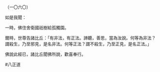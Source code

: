 （一〇六〇）

如是我聞：

一時，佛住舍衛國祇樹給孤獨園。

爾時，世尊告諸比丘：「有非法，有正法。諦聽，善思，當為汝說。何等為非法？謂殺生，乃至邪見，是名非法。何等正法？謂不殺生，乃至正見，是名正法。」

佛說此經已，諸比丘聞佛所說，歡喜奉行。



#八正道
